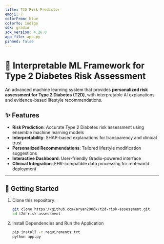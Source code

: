 ```yaml
---
title: T2D Risk Predictor
emoji: 🩺
colorFrom: blue
colorTo: indigo
sdk: gradio
sdk_version: 4.26.0
app_file: app.py
pinned: false
---
```


# 🏥 Interpretable ML Framework for Type 2 Diabetes Risk Assessment

An advanced machine learning system that provides **personalized risk assessment for Type 2 Diabetes (T2D)**, with interpretable AI explanations and evidence-based lifestyle recommendations.

## ✨ Features

- **Risk Prediction**: Accurate Type 2 Diabetes risk assessment using ensemble machine learning models  
- **Interpretability**: SHAP-based explanations for transparency and clinical trust  
- **Personalized Recommendations**: Tailored lifestyle modification suggestions  
- **Interactive Dashboard**: User-friendly Gradio-powered interface  
- **Clinical Integration**: EHR-compatible data processing for real-world deployment  

---

## 🚀 Getting Started

1. Clone this repository:  
   ```bash
   git clone https://github.com/aryan2006k/t2d-risk-assessment.git
   cd t2d-risk-assessment
2. Install Dependencies and Run the Application
   ```bash
   pip install -r requirements.txt
   python app.py   
